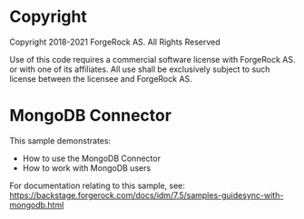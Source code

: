 Copyright
=============
Copyright 2018-2021 ForgeRock AS. All Rights Reserved

Use of this code requires a commercial software license with ForgeRock AS.
or with one of its affiliates. All use shall be exclusively subject
to such license between the licensee and ForgeRock AS.

MongoDB Connector
=============================

This sample demonstrates:
 * How to use the MongoDB Connector
 * How to work with MongoDB users
  

For documentation relating to this sample, see:
https://backstage.forgerock.com/docs/idm/7.5/samples-guidesync-with-mongodb.html
